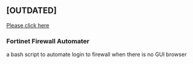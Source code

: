 ## [OUTDATED]
[Please click here](https://github.com/arpankapoor/forti_login)

### Fortinet Firewall Automater

a bash script to automate login to firewall when there is no GUI browser


